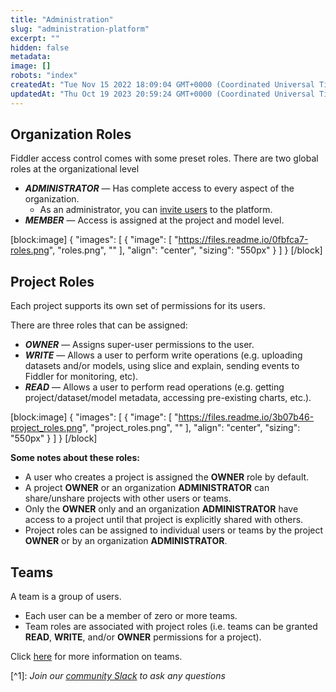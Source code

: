 ```yaml
---
title: "Administration"
slug: "administration-platform"
excerpt: ""
hidden: false
metadata: 
image: []
robots: "index"
createdAt: "Tue Nov 15 2022 18:09:04 GMT+0000 (Coordinated Universal Time)"
updatedAt: "Thu Oct 19 2023 20:59:24 GMT+0000 (Coordinated Universal Time)"
---
```

## Organization Roles

Fiddler access control comes with some preset roles. There are two global roles at the organizational level 

- **_ADMINISTRATOR_** — Has complete access to every aspect of the organization.
  - As an administrator, you can [invite users](doc:inviting-users) to the platform.
- **_MEMBER_** — Access is assigned at the project and model level.

[block:image]
{
  "images": [
    {
      "image": [
        "https://files.readme.io/0fbfca7-roles.png",
        "roles.png",
        ""
      ],
      "align": "center",
      "sizing": "550px"
    }
  ]
}
[/block]



## Project Roles

Each project supports its own set of permissions for its users.

There are three roles that can be assigned:

- **_OWNER_** — Assigns super-user permissions to the user.
- **_WRITE_** — Allows a user to perform write operations (e.g. uploading datasets and/or models, using slice and explain, sending events to Fiddler for monitoring, etc).
- **_READ_** — Allows a user to perform read operations (e.g. getting project/dataset/model metadata, accessing pre-existing charts, etc.).

[block:image]
{
  "images": [
    {
      "image": [
        "https://files.readme.io/3b07b46-project_roles.png",
        "project_roles.png",
        ""
      ],
      "align": "center",
      "sizing": "550px"
    }
  ]
}
[/block]



**Some notes about these roles:**

- A user who creates a project is assigned the **OWNER** role by default.
- A project **OWNER** or an organization **ADMINISTRATOR** can share/unshare projects with other users or teams.
- Only the **OWNER** only and an organization **ADMINISTRATOR** have access to a project until that project is explicitly shared with others.
- Project roles can be assigned to individual users or teams by the project  
  **OWNER** or by an organization **ADMINISTRATOR**.

## Teams

A team is a group of users.

- Each user can be a member of zero or more teams.
- Team roles are associated with project roles (i.e. teams can be granted  
  **READ**, **WRITE**, and/or **OWNER** permissions for a project).

Click [here](doc:settings#teams) for more information on teams.

[^1]\: _Join our [community Slack](https://www.fiddler.ai/slackinvite) to ask any questions_